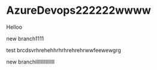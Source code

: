 # AzureDevops222222wwww

Helloo


new branch1111




test brcdsvrhrehehhrhrhrehrehrwwfeewewgrg


new branchlllllllllllllll